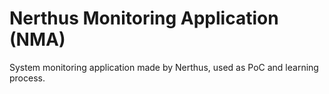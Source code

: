 # Nerthus Monitoring Application (NMA)

System monitoring application made by Nerthus, used as PoC and learning process.